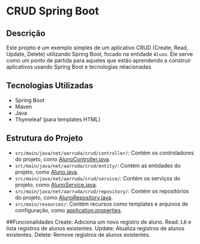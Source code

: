 # CRUD Spring Boot

## Descrição
Este projeto é um exemplo simples de um aplicativo CRUD (Create, Read, Update, Delete) utilizando Spring Boot, focado na entidade `Aluno`. Ele serve como um ponto de partida para aqueles que estão aprendendo a construir aplicativos usando Spring Boot e tecnologias relacionadas.

## Tecnologias Utilizadas
- Spring Boot
- Maven
- Java
- Thymeleaf (para templates HTML)

## Estrutura do Projeto
- `src/main/java/net/aarruda/crud/controller/`: Contém os controladores do projeto, como [AlunoController.java](https://github.com/Verotic/crud-spring/blob/main/Projeto%20CRUD%20(Spring)/src/main/java/net/aarruda/crud/controller/AlunoController.java).
- `src/main/java/net/aarruda/crud/entity/`: Contém as entidades do projeto, como [Aluno.java](https://github.com/Verotic/crud-spring/blob/main/Projeto%20CRUD%20(Spring)/src/main/java/net/aarruda/crud/entity/Aluno.java).
- `src/main/java/net/aarruda/crud/service/`: Contém os serviços do projeto, como [AlunoService.java](https://github.com/Verotic/crud-spring/blob/main/Projeto%20CRUD%20(Spring)/src/main/java/net/aarruda/crud/service/AlunoService.java).
- `src/main/java/net/aarruda/crud/repository/`: Contém os repositórios do projeto, como [AlunoRepository.java](https://github.com/Verotic/crud-spring/blob/main/Projeto%20CRUD%20(Spring)/src/main/java/net/aarruda/crud/repository/AlunoRepository.java).
- `src/main/resources/`: Contém recursos como templates e arquivos de configuração, como [application.properties](https://github.com/Verotic/crud-spring/blob/main/Projeto%20CRUD%20(Spring)/src/main/resources/application.properties).

##Funcionalidades
Create: Adiciona um novo registro de aluno.
Read: Lê e lista registros de alunos existentes.
Update: Atualiza registros de alunos existentes.
Delete: Remove registros de alunos existentes.
